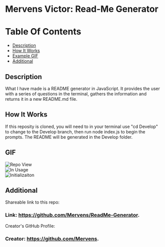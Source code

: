 # Mervens Victor: Read-Me Generator

# Table Of Contents
- [Description](#description)
- [How It Works](#how-it-works)
- [Example GIF](#gif)
- [Additional](#additional)

## Description
What I have made is a README generator in JavaScript. It provides the user with a series of questions in the terminal, gathers the information and returns it in a new README.md file.

## How It Works

If this reposity is cloned, you will need to in your terminal use "cd Develop" to change to the Develop branch, then run node index.js to begin the prompts.
The README will be generated in the Develop folder.

## GIF
![Repo View](https://gyazo.com/b761bed9e650e075e073a84fb2ffa3c7)  
![In Usage](https://gyazo.com/b3941d71ce2ea920b5e37153ac5b769e)  
![Initializaiton](https://gyazo.com/3966b00a4c22658a85453d19c90f452b)  

## Additional

Shareable link to this repo:

### Link: **https://github.com/Mervens/ReadMe-Generator.**

Creator's GitHub Profile:

### Creator: **https://github.com/Mervens.**

